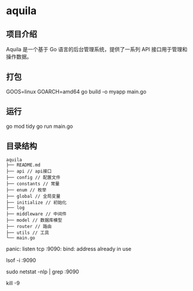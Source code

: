 # aquila

## 项目介绍

Aquila 是一个基于 Go 语言的后台管理系统，提供了一系列 API 接口用于管理和操作数据。

## 打包

GOOS=linux GOARCH=amd64 go build -o myapp main.go

## 运行 
go mod tidy
go run main.go

## 目录结构

```
aquila
├── README.md
├── api // api接口
├── config // 配置文件
├── constants // 常量
├── enum // 枚举
├── global // 全局变量
├── initialize // 初始化
├── log
├── middleware // 中间件
├── model // 数据库模型
├── router // 路由
├── utils // 工具
└── main.go
```

panic: listen tcp :9090: bind: address already in use

lsof -i :9090

sudo netstat -nlp | grep :9090

kill -9 <PID>